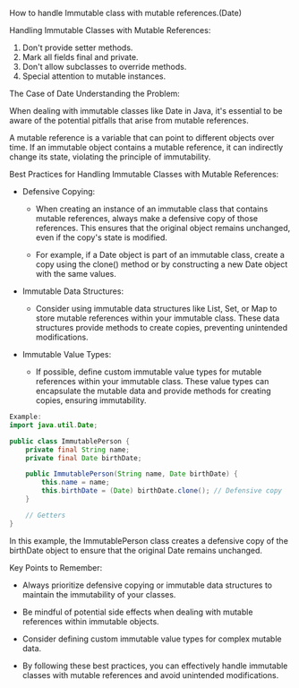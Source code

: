 How to handle Immutable class with mutable references.(Date)

Handling Immutable Classes with Mutable References:

1. Don't provide setter methods.
2. Mark all fields final and private.
3. Don't allow subclasses to override methods.
4. Special attention to mutable instances.

 The Case of Date Understanding the Problem:

When dealing with immutable classes like Date in Java, it's essential to be aware of the potential pitfalls that arise from mutable references.

 A mutable reference is a variable that can point to different objects over time. If an immutable object contains a mutable reference, it can indirectly change its state, violating the principle of immutability.

Best Practices for Handling Immutable Classes with Mutable References:

 * Defensive Copying:
   * When creating an instance of an immutable class that contains mutable references, always make a defensive copy of those references. This ensures that the original object remains unchanged, even if the copy's state is modified.

   * For example, if a Date object is part of an immutable class, create a copy using the clone() method or by constructing a new Date object with the same values.

 * Immutable Data Structures:
   * Consider using immutable data structures like List, Set, or Map to store mutable references within your immutable class. These data structures provide methods to create copies, preventing unintended modifications.

 * Immutable Value Types:
   * If possible, define custom immutable value types for mutable references within your immutable class. These value types can encapsulate the mutable data and provide methods for creating copies, ensuring immutability.

```java
Example:
import java.util.Date;

public class ImmutablePerson {
    private final String name;
    private final Date birthDate;

    public ImmutablePerson(String name, Date birthDate) {
        this.name = name;
        this.birthDate = (Date) birthDate.clone(); // Defensive copy
    }

    // Getters
}
```

In this example, the ImmutablePerson class creates a defensive copy of the birthDate object to ensure that the original Date remains unchanged.

Key Points to Remember:

 * Always prioritize defensive copying or immutable data structures to maintain the immutability of your classes.

 * Be mindful of potential side effects when dealing with mutable references within immutable objects.

 * Consider defining custom immutable value types for complex mutable data.

 * By following these best practices, you can effectively handle immutable classes with mutable references and avoid unintended modifications.
